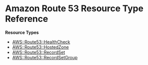 # Amazon Route 53 Resource Type Reference<a name="AWS_Route53"></a>

**Resource Types**
+ [AWS::Route53::HealthCheck](aws-resource-route53-healthcheck.md)
+ [AWS::Route53::HostedZone](aws-resource-route53-hostedzone.md)
+ [AWS::Route53::RecordSet](aws-properties-route53-recordset.md)
+ [AWS::Route53::RecordSetGroup](aws-resource-route53-recordsetgroup.md)
